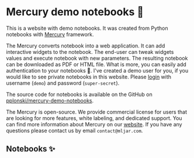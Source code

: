 # Mercury demo notebooks 🚀

This is a website with demo notebooks. It was created from Python notebooks with <a href="https://github.com/mljar/mercury" target="_blank">Mercury</a> framework. 

The Mercury converts notebook into a web application. It can add interactive widgets to the notebook. The end-user can tweak widgets values and execute notebook with new parameters. The resulting notebook can be downloaded as PDF or HTML file. What is more, you can easily add authentication to your notebooks 🔑. I've created a demo user for you, if you would like to see private notebooks in this website. Please [login](/login) with username (`demo`) and password (`super-secret`).

The source code for notebooks is available on the GitHub on <a href="https://github.com/pplonski/mercury-demo-notebooks" target="_blank">pplonski/mercury-demo-notebooks</a>.

The Mercury is open-source. We provide commercial license for users that are looking for more features, white labeling, and dedicated support. You can find more information about Mercury on our [website](https://mljar.com/mercury). If you have any questions please contact us by email `contact@mljar.com`.

## Notebooks ✨
